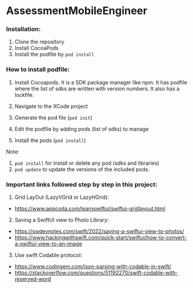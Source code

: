 # AssessmentMobileEngineer

### Installation:
1. Clone the repository
2. Install CocoaPods
3. Install the podfile by `pod install`


### How to install podfile:

1. Install Cocoapods. It is a SDK package manager like npm. It has podfile where the list of sdks are written with version numbers. It also has a lockfile.

2. Navigate to the XCode project

3. Generate the pod file (`pod init`)

4. Edit the podfile by adding pods (list of sdks) to manage

5. Install the pods (`pod install`)


Note:
1. `pod install` for install or delete any pod (sdks and libraries)
2. `pod update` to update the versions of the included pods.


### Important links followed step by step in this project:

1. Grid LayOut (LazyVGrid or LazyHGrid):

* https://www.appcoda.com/learnswiftui/swiftui-gridlayout.html

2. Saving a SwiftUI view to Photo Library: 

* https://swdevnotes.com/swift/2022/saving-a-swiftui-view-to-photos/
* https://www.hackingwithswift.com/quick-start/swiftui/how-to-convert-a-swiftui-view-to-an-image

3. Use swift Codable protocol:

* https://www.codingem.com/json-parsing-with-codable-in-swift/
* https://stackoverflow.com/questions/51192270/swift-codable-with-reserved-word
